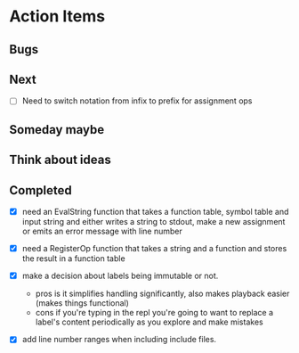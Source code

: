 
# Action Items

## Bugs

## Next

+ [ ] Need to switch notation from infix to prefix for assignment ops

## Someday maybe

## Think about ideas

## Completed

+ [x] need an EvalString function that takes a function table, symbol table and input string and either writes a string to stdout, make a new assignment or emits an error message with line number
+ [x] need a RegisterOp function that takes a string and a function and stores the result in a function table
+ [x] make a decision about labels being immutable or not.
    + pros is it simplifies handling significantly, also makes playback easier (makes things functional)
    + cons if you're typing in the repl you're going to want to replace a label's content periodically as you explore and make mistakes
+ [x] add line number ranges when including include files.

